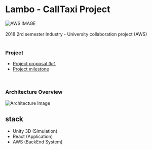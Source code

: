 # Lambo - CallTaxi Project

![AWS IMAGE](https://encrypted-tbn0.gstatic.com/images?q=tbn:ANd9GcRmBTxG3eLysFiLmgtno7cAm7sAHMSxuHWbNVy_UmQYxM7uCSox)
<br><br>
2018 2rd semester Industry - University collaboration project (AWS) <br>
<br>

### Project
- [Project proposal (kr)](https://goo.gl/p7vrCu)
- [Project milestone](https://github.com/dongw00/CallTaxi_Lambo/projects/1)
<br>

### Architecture Overview

![Architecture Image](https://www.notion.so/image/https%3A%2F%2Fs3-us-west-2.amazonaws.com%2Fsecure.notion-static.com%2Fde26bab4-c828-4b36-a664-81f672dac858%2FUntitled.png)

## stack

- Unity 3D (Simulation)
- React (Application)
- AWS (BackEnd System)
